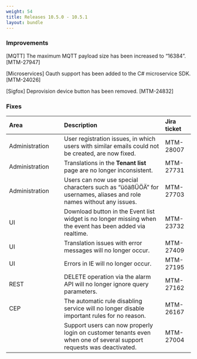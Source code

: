 ```yaml
---
weight: 54
title: Releases 10.5.0 - 10.5.1
layout: bundle
---
```


### Improvements

[MQTT] The maximum MQTT payload size has been increased to “16384”.[MTM-27947]

[Microservices] Oauth support has been added to the C# microservice SDK. [MTM-24026]

[Sigfox] Deprovision device button has been removed. [MTM-24832]

### Fixes

<table>
<colgroup><col width="150">
</colgroup><thead>
<tr>
<th style="text-align:left">Area</th>
<th style="text-align:left">Description</th>
<th style="text-align:left">Jira ticket</th>
</tr>
</thead>
<tbody>
<tr>
<td style="text-align:left">Administration</td>
<td style="text-align:left">User registration issues, in which users with similar emails could not be created, are now fixed.</td>
<td style="text-align:left">MTM-28007</td>
</tr>
<tr>
<td style="text-align:left">Administration</td>
<td style="text-align:left">Translations in the <b>Tenant list</b> page are no longer inconsistent.</td>
<td style="text-align:left">MTM-27731</td>
</tr>
<tr>
<td style="text-align:left">Administration</td>
<td style="text-align:left">Users can now use special characters such as “üöäßÜÖÄ” for usernames, aliases and role names without any issues.</td>
<td style="text-align:left">MTM-27703</td>
</tr>
<tr>
<td style="text-align:left">UI</td>
<td style="text-align:left">Download button in the Event list widget is no longer missing when the event has been added via realtime.</td>
<td style="text-align:left">MTM-23732</td>
</tr>
<tr>
<td style="text-align:left">UI</td>
<td style="text-align:left">Translation issues with error messages will no longer occur.</td>
<td style="text-align:left">MTM-27409</td>
</tr>
<tr>
<td style="text-align:left">UI</td>
<td style="text-align:left">Errors in IE will no longer occur.</td>
<td style="text-align:left">MTM-27195</td>
</tr>
<tr>
<td style="text-align:left">REST</td>
<td style="text-align:left">DELETE operation via the alarm API will no longer ignore query parameters.</td>
<td style="text-align:left">MTM-27162</td>
</tr>
<tr>
<td style="text-align:left">CEP</td>
<td style="text-align:left">The automatic rule disabling service will no longer disable important rules for no reason.</td>
<td style="text-align:left">MTM-26167</td>
</tr>
<tr>
<td style="text-align:left"></td>
<td style="text-align:left">Support users can now properly login on customer tenants even when one of several support requests was deactivated.</td>
<td style="text-align:left">MTM-27004</td>
</tr>
</tbody>
</table>



